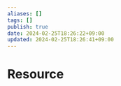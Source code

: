 ```yaml
---
aliases: []
tags: []
publish: true
date: 2024-02-25T18:26:22+09:00
updated: 2024-02-25T18:26:41+09:00
---
```


# Resource
